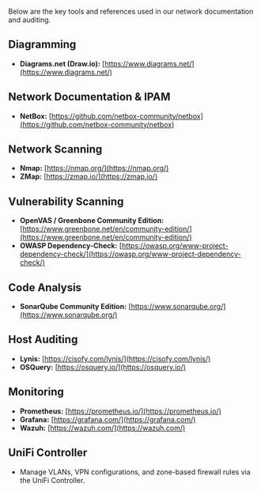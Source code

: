 Below are the key tools and references used in our network documentation and auditing.

## Diagramming
- **Diagrams.net (Draw.io):** [https://www.diagrams.net/](https://www.diagrams.net/)

## Network Documentation & IPAM
- **NetBox:** [https://github.com/netbox-community/netbox](https://github.com/netbox-community/netbox)

## Network Scanning
- **Nmap:** [https://nmap.org/](https://nmap.org/)
- **ZMap:** [https://zmap.io/](https://zmap.io/)

## Vulnerability Scanning
- **OpenVAS / Greenbone Community Edition:** [https://www.greenbone.net/en/community-edition/](https://www.greenbone.net/en/community-edition/)
- **OWASP Dependency-Check:** [https://owasp.org/www-project-dependency-check/](https://owasp.org/www-project-dependency-check/)

## Code Analysis
- **SonarQube Community Edition:** [https://www.sonarqube.org/](https://www.sonarqube.org/)

## Host Auditing
- **Lynis:** [https://cisofy.com/lynis/](https://cisofy.com/lynis/)
- **OSQuery:** [https://osquery.io/](https://osquery.io/)

## Monitoring
- **Prometheus:** [https://prometheus.io/](https://prometheus.io/)
- **Grafana:** [https://grafana.com/](https://grafana.com/)
- **Wazuh:** [https://wazuh.com/](https://wazuh.com/)

## UniFi Controller
- Manage VLANs, VPN configurations, and zone-based firewall rules via the UniFi Controller.
